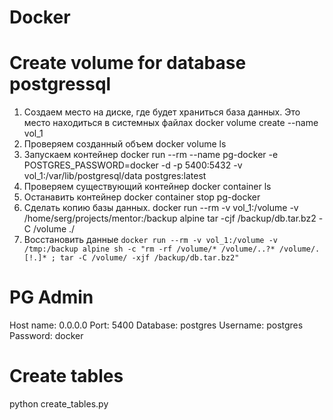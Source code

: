 # Docker
# Create volume for database postgressql
1. Создаем место на диске, где будет храниться база данных. Это место находиться в системных файлах
docker volume create --name vol_1
2. Проверяем созданный объем
docker volume ls
3. Запускаем контейнер
docker run --rm --name pg-docker -e POSTGRES_PASSWORD=docker -d -p 5400:5432 -v vol_1:/var/lib/postgresql/data postgres:latest
4. Проверяем существующий контейнер
docker container ls
5. Останавить контейнер
docker container stop pg-docker
6. Сделать копию базы данных. 
docker run --rm -v vol_1:/volume -v /home/serg/projects/mentor:/backup alpine tar -cjf /backup/db.tar.bz2 -C /volume ./
7. Восстановить данные
`docker run --rm -v vol_1:/volume -v /tmp:/backup alpine sh -c "rm -rf /volume/* /volume/..?* /volume/.[!.]* ; tar -C /volume/ -xjf /backup/db.tar.bz2"`

# PG Admin
Host name: 0.0.0.0
Port: 5400
Database: postgres
Username: postgres
Password: docker

# Create tables
python create_tables.py



